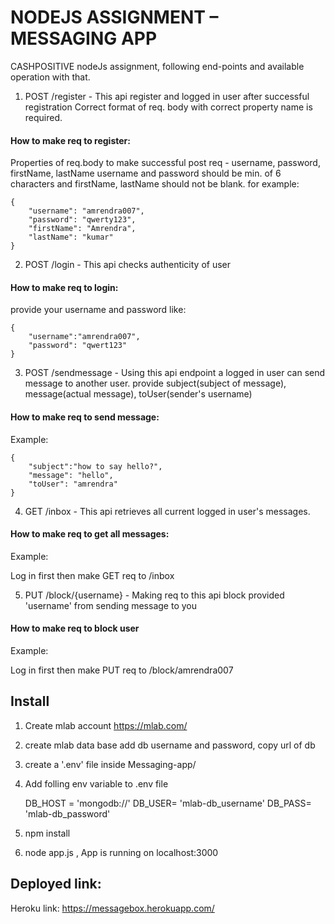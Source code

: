 # NODEJS ASSIGNMENT – MESSAGING APP
CASHPOSITIVE nodeJs assignment, following end-points and available operation with that.

1. POST /register - This api register and logged in user after successful registration
Correct format of req. body with correct property name is required.

#### How to make req to register:
Properties of req.body to make successful post req - username, password, firstName, lastName
username and password should be min. of 6 characters and firstName, lastName should not be blank.
for example: 

    {
        "username": "amrendra007",
        "password": "qwerty123",
        "firstName": "Amrendra",
        "lastName": "kumar"
    }

2. POST /login - This api checks authenticity of user

#### How to make req to login:
provide your username and password like:

    {
        "username":"amrendra007",
        "password": "qwert123"
    }

3. POST /sendmessage - Using this api endpoint a logged in user can send message to another user.
provide subject(subject of message), message(actual message), toUser(sender's username)

#### How to make req to send message:
Example: 

    {
        "subject":"how to say hello?",
        "message": "hello",
        "toUser": "amrendra"
    }

4. GET /inbox - This api retrieves all current logged in user's messages.

#### How to make req to get all messages:
Example:

Log in first then make GET req to /inbox

5. PUT /block/{username} - Making req to this api block provided 'username' from sending message to you

#### How to make req to block user
Example:

Log in first then make 
PUT req to /block/amrendra007

## Install
1. Create mlab account <https://mlab.com/>
2. create mlab data base add db username and password, copy url of db
3. create a '.env' file inside Messaging-app/
4. Add folling env variable to .env file

    DB_HOST = 'mongodb://'
    DB_USER= 'mlab-db_username'
    DB_PASS= 'mlab-db_password'

5. npm install
6. node app.js , App is running on localhost:3000

## Deployed link: 

Heroku link: <https://messagebox.herokuapp.com/>
